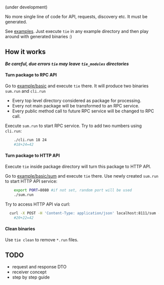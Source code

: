 (under development)

No more single line of code for API, requests, discovery etc. It must be generated.

See [examples](example/).  Just execute `tie` in any example directory and then play around with generated binaries :)

## How it works

***Be careful, due errors `tie` may leave `tie_modules` directories***

#### Turn package to RPC API

Go to [example/basic](example/basic/) and execute `tie` there.
It will produce two binaries `sum.run` and `cli.run`

- Every top level directory considered as package for processing.
- Every not main package will be transformed to an RPC service.
- Every public method call to future RPC service will be changed to RPC call.

Execute `sum.run` to start RPC service. Try to add two numbers using `cli.run`:

```bash
	./cli.run 18 24
	#18+24=42
```

#### Turn package to HTTP API

Execute `tie` inside package directory will turn this package to HTTP API.

Go to [example/basic/sum](example/basic/sum/) and execute `tie` there.
Use newly created `sum.run` to start HTTP API service:

```bash
	export PORT=8080 #if not set, random port will be used
	./sum.run
```

Try to access HTTP API via curl:

```bash
  curl -X POST -H 'Content-Type: application/json' localhost:8111/sum -d '{"a":20, "b":22}'
	#20+22=42
```


#### Clean binaries

Use `tie clean` to remove `*.run` files.

## TODO

- request and response DTO
- receiver concept
- step by step guide

